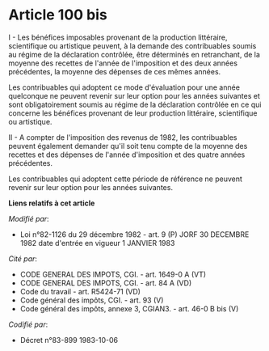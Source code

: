 # Article 100 bis

I - Les bénéfices imposables provenant de la production littéraire, scientifique ou artistique peuvent, à la demande des
contribuables soumis au régime de la déclaration contrôlée, être déterminés en retranchant, de la moyenne des recettes de
l'année de l'imposition et des deux années précédentes, la moyenne des dépenses de ces mêmes années.

Les contribuables qui adoptent ce mode d'évaluation pour une année quelconque ne peuvent revenir sur leur option pour les
années suivantes et sont obligatoirement soumis au régime de la déclaration contrôlée en ce qui concerne les bénéfices
provenant de leur production littéraire, scientifique ou artistique.

II - A compter de l'imposition des revenus de 1982, les contribuables peuvent également demander qu'il soit tenu compte de la
moyenne des recettes et des dépenses de l'année d'imposition et des quatre années précédentes.

Les contribuables qui adoptent cette période de référence ne peuvent revenir sur leur option pour les années suivantes.

**Liens relatifs à cet article**

_Modifié par_:

  - Loi n°82-1126 du 29 décembre 1982 - art. 9 (P) JORF 30 DECEMBRE 1982 date d'entrée en vigueur 1 JANVIER 1983

_Cité par_:

  - CODE GENERAL DES IMPOTS, CGI. - art. 1649-0 A (VT)
  - CODE GENERAL DES IMPOTS, CGI. - art. 84 A (VD)
  - Code du travail - art. R5424-71 (VD)
  - Code général des impôts, CGI. - art. 93 (V)
  - Code général des impôts, annexe 3, CGIAN3. - art. 46-0 B bis (V)

_Codifié par_:

  - Décret n°83-899 1983-10-06
